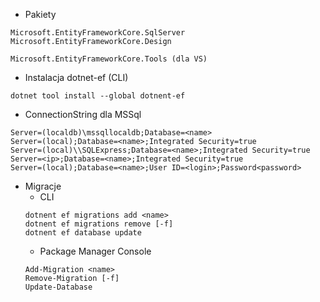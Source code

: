 * Pakiety
```
Microsoft.EntityFrameworkCore.SqlServer
Microsoft.EntityFrameworkCore.Design

Microsoft.EntityFrameworkCore.Tools (dla VS)
```

* Instalacja dotnet-ef (CLI)
```
dotnet tool install --global dotnent-ef
```

* ConnectionString dla MSSql
```
Server=(localdb)\mssqllocaldb;Database=<name>
Server=(local);Database=<name>;Integrated Security=true
Server=(local)\\SQLExpress;Database=<name>;Integrated Security=true
Server=<ip>;Database=<name>;Integrated Security=true
Server=(local);Database=<name>;User ID=<login>;Password<password>
```

* Migracje
  * CLI
  ```
  dotnent ef migrations add <name>
  dotnent ef migrations remove [-f]
  dotnent ef database update
  ```
  * Package Manager Console
  ```
  Add-Migration <name>
  Remove-Migration [-f]
  Update-Database
  ```
